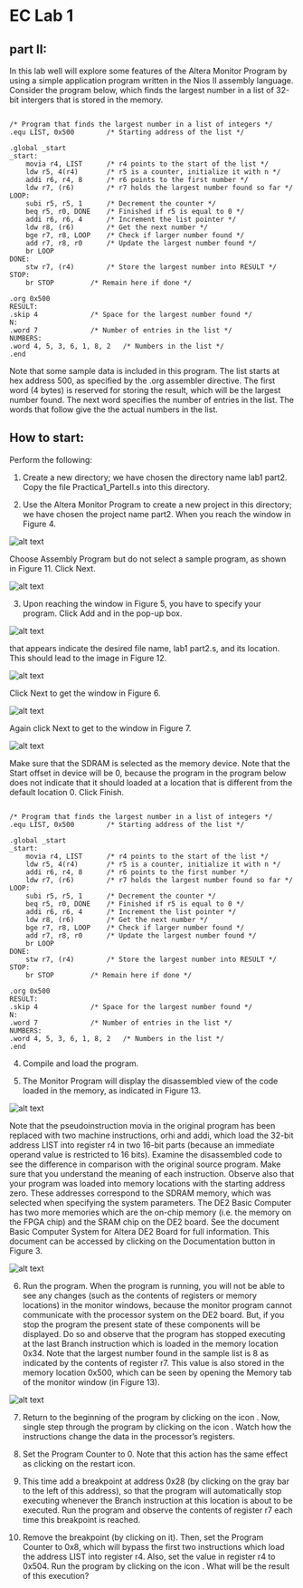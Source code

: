# EC Lab 1
## part II:
In this lab well will explore some features of the Altera Monitor Program by using a simple application program written in the Nios II assembly language. Consider the program below, which finds the largest number in a list of 32-bit intergers that is stored in the memory.
  
```assembly

/* Program that finds the largest number in a list of integers */
.equ LIST, 0x500		/* Starting address of the list */

.global _start
_start:
	movia r4, LIST		/* r4 points to the start of the list */
	ldw r5, 4(r4)		/* r5 is a counter, initialize it with n */
	addi r6, r4, 8		/* r6 points to the first number */
	ldw r7, (r6)		/* r7 holds the largest number found so far */
LOOP:
	subi r5, r5, 1		/* Decrement the counter */
	beq r5, r0, DONE	/* Finished if r5 is equal to 0 */
	addi r6, r6, 4		/* Increment the list pointer */
	ldw r8, (r6)		/* Get the next number */
	bge r7, r8, LOOP	/* Check if larger number found */
	add r7, r8, r0		/* Update the largest number found */
	br LOOP
DONE:
	stw r7, (r4)		/* Store the largest number into RESULT */
STOP:
	br STOP			/* Remain here if done */

.org 0x500
RESULT:
.skip 4				/* Space for the largest number found */
N:
.word 7				/* Number of entries in the list */
NUMBERS:
.word 4, 5, 3, 6, 1, 8, 2	/* Numbers in the list */
.end
```

Note that some sample data is included in this program. The list starts at hex address 500, as specified by the .org
assembler directive. The first word (4 bytes) is reserved for storing the result, which will be the largest number
found. The next word specifies the number of entries in the list. The words that follow give the the actual numbers
in the list.

## How to start:
Perform the following:
1. Create a new directory; we have chosen the directory name lab1 part2. Copy the file Practica1_ParteII.s into this
directory.

2. Use the Altera Monitor Program to create a new project in this directory; we have chosen the project name
part2. When you reach the window in Figure 4.

![alt text](https://github.com/BIoodHound/EC_Pract1/blob/master/Images/Figure4.JPG "Image 4")

Choose Assembly Program but do not select a sample
program, as shown in Figure 11. Click Next.

![alt text](https://github.com/BIoodHound/EC_Pract1/blob/master/Images/Figure11.JPG)

3. Upon reaching the window in Figure 5, you have to specify your program.
Click Add and in the pop-up box.

![alt text](https://github.com/BIoodHound/EC_Pract1/blob/master/Images/Figure5.JPG)

that appears indicate the desired file name, lab1 part2.s, and its location. This should lead to the image in
Figure 12. 

![alt text](https://github.com/BIoodHound/EC_Pract1/blob/master/Images/Figure12.JPG)

Click Next to get the window in Figure 6. 

![alt text](https://github.com/BIoodHound/EC_Pract1/blob/master/Images/Figure6.JPG)

Again click Next to get to the window in Figure 7.

![alt text](https://github.com/BIoodHound/EC_Pract1/blob/master/Images/Figure7.JPG)

Make sure that the SDRAM is selected as the memory device. Note that the Start offset in device will be 0,
because the program in the program below does not indicate that it should loaded at a location that is different from
the default location 0. Click Finish.

```assembly

/* Program that finds the largest number in a list of integers */
.equ LIST, 0x500		/* Starting address of the list */

.global _start
_start:
	movia r4, LIST		/* r4 points to the start of the list */
	ldw r5, 4(r4)		/* r5 is a counter, initialize it with n */
	addi r6, r4, 8		/* r6 points to the first number */
	ldw r7, (r6)		/* r7 holds the largest number found so far */
LOOP:
	subi r5, r5, 1		/* Decrement the counter */
	beq r5, r0, DONE	/* Finished if r5 is equal to 0 */
	addi r6, r6, 4		/* Increment the list pointer */
	ldw r8, (r6)		/* Get the next number */
	bge r7, r8, LOOP	/* Check if larger number found */
	add r7, r8, r0		/* Update the largest number found */
	br LOOP
DONE:
	stw r7, (r4)		/* Store the largest number into RESULT */
STOP:
	br STOP			/* Remain here if done */

.org 0x500
RESULT:
.skip 4				/* Space for the largest number found */
N:
.word 7				/* Number of entries in the list */
NUMBERS:
.word 4, 5, 3, 6, 1, 8, 2	/* Numbers in the list */
.end
```

4. Compile and load the program.

5. The Monitor Program will display the disassembled view of the code loaded in the memory, as indicated
in Figure 13.

![alt text](https://github.com/BIoodHound/EC_Pract1/blob/master/Images/Figure13.JPG)

Note that the pseudoinstruction movia in the original program has been replaced with two
machine instructions, orhi and addi, which load the 32-bit address LIST into register r4 in two 16-bit parts
(because an immediate operand value is restricted to 16 bits).
Examine the disassembled code to see the difference in comparison with the original source program. Make sure that you understand the meaning of each instruction. Observe also that your program was loaded into memory locations with the starting
address zero. These addresses correspond to the SDRAM memory, which was selected when specifying
the system parameters. The DE2 Basic Computer has two more memories which are the on-chip memory
(i.e. the memory on the FPGA chip) and the SRAM chip on the DE2 board. See the document Basic
Computer System for Altera DE2 Board for full information. This document can be accessed by clicking on
the Documentation button in Figure 3.

![alt text](https://github.com/BIoodHound/EC_Pract1/blob/master/Images/Figure3.JPG)

6. Run the program. When the program is running, you will not be able to see any changes (such as the
contents of registers or memory locations) in the monitor windows, because the monitor program cannot
communicate with the processor system on the DE2 board. But, if you stop the program the present state of
these components will be displayed. Do so and observe that the program has stopped executing at the last
Branch instruction which is loaded in the memory location 0x34. Note that the largest number found in the
sample list is 8 as indicated by the contents of register r7. This value is also stored in the memory location
0x500, which can be seen by opening the Memory tab of the monitor window (in Figure 13).

![alt text](https://github.com/BIoodHound/EC_Pract1/blob/master/Images/Figure13.JPG)

7. Return to the beginning of the program by clicking on the icon . Now, single step through the program
by clicking on the icon . Watch how the instructions change the data in the processor’s registers.

8. Set the Program Counter to 0. Note that this action has the same effect as clicking on the restart icon.

9. This time add a breakpoint at address 0x28 (by clicking on the gray bar to the left of this address), so that
the program will automatically stop executing whenever the Branch instruction at this location is about to
be executed. Run the program and observe the contents of register r7 each time this breakpoint is reached.

10. Remove the breakpoint (by clicking on it). Then, set the Program Counter to 0x8, which will bypass the first
two instructions which load the address LIST into register r4. Also, set the value in register r4 to 0x504.
Run the program by clicking on the icon . What will be the result of this execution?

